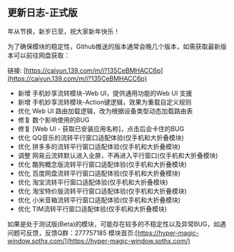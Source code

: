 ## 更新日志-正式版

年从节换，新岁已至，祝大家新年快乐！

为了确保模块的稳定性，Github推送的版本通常会晚几个版本，如需获取最新版本可以前往网盘获取：

链接: [https://caiyun.139.com/m/i?135CeBMHACC6p](https://caiyun.139.com/m/i?135CeBMHACC6p)

- 新增 手机妙享流转模块-Web UI，提供通用功能的Web UI 支援
- 新增 手机妙享流转模块-Action键逻辑，效果为重载自定义规则
- 优化 Web UI 路由加载逻辑，改为根据设备类型动态加载路由表
- 修复 数个影响使用的BUG
- 修复 [Web UI - 获取已安装应用名称]，点击后会卡住的BUG
- 优化 QQ音乐的流转平行窗口适配体验(仅手机和大折叠模块)
- 优化 拼多多的流转平行窗口适配体验(仅手机和大折叠模块)
- 调整 网易云流转默认进入全屏，不再进入平行窗口(仅手机和大折叠模块)
- 优化 酷狗概念版流转平行窗口适配体验(仅手机和大折叠模块)
- 优化 百度网盘流转平行窗口适配体验(仅手机和大折叠模块)
- 优化 淘宝流转平行窗口适配体验(仅手机和大折叠模块)
- 优化 淘宝特价版流转平行窗口适配体验(仅手机和大折叠模块)
- 优化 小米音箱流转平行窗口适配体验(仅手机和大折叠模块)
- 优化 TIM流转平行窗口适配体验(仅手机和大折叠模块)

如果是处于测试版(Beta)的模块，可能存在较多的不稳定性以及异常BUG，如遇问题可反馈，反馈Q群：277757185
模块首页:[https://hyper-magic-window.sothx.com/](https://hyper-magic-window.sothx.com/)